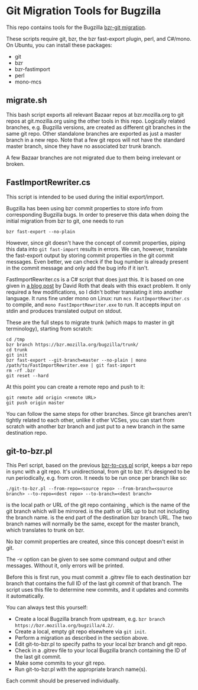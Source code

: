 Git Migration Tools for Bugzilla
================================

This repo contains tools for the Bugzilla [bzr-git migration][].

These scripts require git, bzr, the bzr fast-export plugin, perl, and C#/mono.
On Ubuntu, you can install these packages:

* git
* bzr
* bzr-fastimport
* perl
* mono-mcs

migrate.sh
----------

This bash script exports all relevant Bazaar repos at bzr.mozilla.org
to git repos at git.mozilla.org using the other tools in this repo.
Logically related branches, e.g. Bugzilla versions, are created as
different git branches in the same git repo.  Other standalone branches
are exported as just a master branch in a new repo.  Note that a few
git repos will not have the standard master branch, since they have no
associated bzr trunk branch.

A few Bazaar branches are not migrated due to them being irrelevant or
broken.


FastImportRewriter.cs
---------------------

This script is intended to be used during the initial export/import.

Bugzilla has been using bzr commit properties to store info from
corresponding Bugzilla bugs.  In order to preserve this data when
doing the initial migration from bzr to git, one needs to run

    bzr fast-export --no-plain

However, since git doesn't have the concept of commit properties,
piping this data into `git fast-import` results in errors.  We can,
however, translate the fast-export output by storing commit properties
in the git commit messages.  Even better, we can check if the bug
number is already present in the commit message and only add the bug
info if it isn't.

FastImportRewriter.cs is a C# script that does just this.  It is based
on one given in [a blog post][] by David Roth that deals with this
exact problem.  It only required a few modifications, so I didn't
bother translating it into another language.  It runs fine under mono
on Linux: run `mcs FastImportRewriter.cs` to compile, and `mono
FastImportRewriter.exe` to run.  It accepts input on stdin and
produces translated output on stdout.

These are the full steps to migrate trunk (which maps to master in git
terminology), starting from scratch:

    cd /tmp
    bzr branch https://bzr.mozilla.org/bugzilla/trunk/
    cd trunk
    git init
    bzr fast-export --git-branch=master --no-plain | mono /path/to/FastImportRewriter.exe | git fast-import
    rm -rf .bzr
    git reset --hard

At this point you can create a remote repo and push to it:

    git remote add origin <remote URL>
    git push origin master

You can follow the same steps for other branches.  Since git branches
aren't tightly related to each other, unlike it other VCSes, you can
start from scratch with another bzr branch and just put to a new
branch in the same destination repo.


git-to-bzr.pl
-------------

This Perl script, based on the previous [bzr-to-cvs.pl][] script,
keeps a bzr repo in sync with a git repo.  It's unidirectional, from
git to bzr.  It's designed to be run periodically, e.g. from cron.  It
needs to be run once per branch like so:

    ./git-to-bzr.pl --from-repo=<source repo> --from-branch=<source branch> --to-repo=<dest repo> --to-branch=<dest branch>

<source repo> is the local path or URL of the git repo containing
<source branch>, which is the name of the git branch which will be
mirrored. <dest repo> is the path or URL up to but not including the branch
name. <dest branch> is the end part of the destination bzr branch URL.
The two branch names will normally be the same, except for the master branch,
which translates to trunk on bzr.

No bzr commit properties are created, since this concept doesn't exist
in git.

The -v option can be given to see some command output and other messages.
Without it, only errors will be printed.

Before this is first run, you must commit a .gitrev file to each
destination bzr branch that contains the full ID of the last git
commit of that branch.  The script uses this file to determine new
commits, and it updates and commits it automatically.

You can always test this yourself:

* Create a local Bugzilla branch from upstream, e.g. `bzr branch
  https://bzr.mozilla.org/bugzilla/4.2/`.
* Create a local, empty git repo elsewhere via `git init`.
* Perform a migration as described in the section above.
* Edit git-to-bzr.pl to specify paths to your local bzr branch and git
  repo.
* Check in a .gitrev file to your local Bugzilla branch containing the
  ID of the last git commit.
* Make some commits to your git repo.
* Run git-to-bzr.pl with the appropriate branch name(s).

Each commit should be preserved individually.


[bzr-git migration]: https://wiki.mozilla.org/Bugzilla:Migrating_to_git
[a blog post]: http://www.fusonic.net/en/blog/2013/03/26/migrating-from-bazaar-to-git/
[bzr-to-cvs.pl]: http://bzr.mozilla.org/bzr-plugins/bzr-to-cvs
